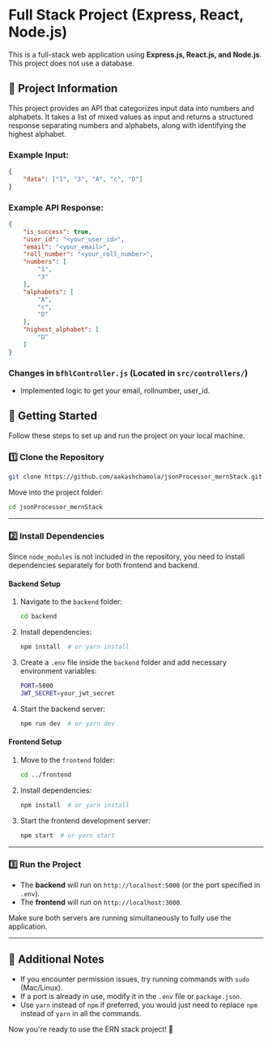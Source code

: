 # Full Stack Project (Express, React, Node.js)
This is a full-stack web application using **Express.js, React.js, and Node.js**. This project does not use a database.

## 📌 Project Information
This project provides an API that categorizes input data into numbers and alphabets. It takes a list of mixed values as input and returns a structured response separating numbers and alphabets, along with identifying the highest alphabet.

### **Example Input:**
```json
{
    "data": ["1", "3", "A", "c", "D"]
}
```

### **Example API Response:**
```json
{
    "is_success": true,
    "user_id": "<your_user_id>",
    "email": "<your_email>",
    "roll_number": "<your_roll_number>",
    "numbers": [
        "1",
        "3"
    ],
    "alphabets": [
        "A",
        "c",
        "D"
    ],
    "highest_alphabet": [
        "D"
    ]
}
```

### **Changes in `bfhlController.js` (Located in `src/controllers/`)**
- Implemented logic to get your email, rollnumber, user_id.


## 🚀 Getting Started

Follow these steps to set up and run the project on your local machine.

### **1️⃣ Clone the Repository**

```sh
git clone https://github.com/aakashchamola/jsonProcessor_mernStack.git
```

Move into the project folder:
```sh
cd jsonProcessor_mernStack
```

---

### **2️⃣ Install Dependencies**
Since `node_modules` is not included in the repository, you need to install dependencies separately for both frontend and backend.

#### **Backend Setup**
1. Navigate to the `backend` folder:
   ```sh
   cd backend
   ```
2. Install dependencies:
   ```sh
   npm install  # or yarn install
   ```
3. Create a `.env` file inside the `backend` folder and add necessary environment variables:
   ```sh
   PORT=5000
   JWT_SECRET=your_jwt_secret
   ```
4. Start the backend server:
   ```sh
   npm run dev  # or yarn dev
   ```

#### **Frontend Setup**
1. Move to the `frontend` folder:
   ```sh
   cd ../frontend
   ```
2. Install dependencies:
   ```sh
   npm install  # or yarn install
   ```
3. Start the frontend development server:
   ```sh
   npm start  # or yarn start
   ```

---

### **3️⃣ Run the Project**
- The **backend** will run on `http://localhost:5000` (or the port specified in `.env`).
- The **frontend** will run on `http://localhost:3000`.

Make sure both servers are running simultaneously to fully use the application.

---

## 📌 Additional Notes
- If you encounter permission issues, try running commands with `sudo` (Mac/Linux).
- If a port is already in use, modify it in the `.env` file or `package.json`.
- Use `yarn` instead of `npm` if preferred, you would just need to replace `npm` instead of `yarn` in all the commands.

Now you're ready to use the ERN stack project! 🚀

